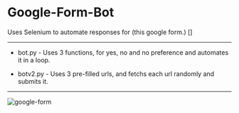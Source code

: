 # Google-Form-Bot

Uses Selenium to automate responses for (this google form.) []

----------------------------------------------------------------------------------------------------------------------------------------

* bot.py - Uses 3 functions, for yes, no and no preference and automates it in a loop.

* botv2.py - Uses 3 pre-filled urls, and fetchs each url randomly and submits it.

----------------------------------------------------------------------------------------------------------------------------------------
![google-form]()
